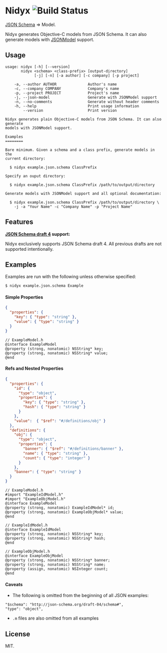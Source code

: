 # Nidyx ![Build Status](https://travis-ci.org/cknadler/nidyx.svg?branch=master)

[JSON Schema][JSONSchema] &#8658; Model.

Nidyx generates Objective-C models from JSON Schema. It can also generate
models with [JSONModel](https://github.com/icanzilb/JSONModel) support.

## Usage

```
usage: nidyx [-h] [--version]
       nidyx <schema> <class-prefix> [output-directory]
             [-j] [-n] [-a author] [-c company] [-p project]

    -a, --author AUTHOR              Author's name
    -c, --company COMPANY            Company's name
    -p, --project PROJECT            Project's name
    -j, --json-model                 Generate with JSONModel support
    -n, --no-comments                Generate without header comments
    -h, --help                       Print usage information
        --version                    Print version

Nidyx generates plain Objective-C models from JSON Schema. It can also generate
models with JSONModel support.

Examples
========

Bare minimum. Given a schema and a class prefix, generate models in the
current directory:

  $ nidyx example.json.schema ClassPrefix

Specify an ouput directory:

  $ nidyx example.json.schema ClassPrefix /path/to/output/directory

Generate models with JSONModel support and all optional documentation:

  $ nidyx example.json.schema ClassPrefix /path/to/output/directory \
    -j -a "Your Name" -c "Company Name" -p "Project Name"

```

## Features

__[JSON Schema draft 4][JSONSchemaDraft4] support:__

Nidyx exclusively supports JSON Schema draft 4. All previous drafts are not
supported intentionally.

## Examples

Examples are run with the following unless otherwise specified:

```bash
$ nidyx example.json.schema Example
```

#### Simple Properties

```json
{
  "properties": {
    "key": { "type": "string" },
    "value": { "type": "string" }
  }
}
```

```objc
// ExampleModel.h
@interface ExampleModel
@property (strong, nonatomic) NSString* key;
@property (strong, nonatomic) NSString* value;
@end
```

#### Refs and Nested Properties

```json
{
  "properties": {
    "id": {
      "type": "object",
      "properties": {
        "key": { "type": "string" },
        "hash": { "type": "string" }
      }
    },
    "value":  { "$ref": "#/definitions/obj" }
  },
  "definitions": {
    "obj": {
      "type": "object",
      "properties": {
        "banner": { "$ref": "#/definitions/banner" },
        "name": { "type": "string" },
        "count": { "type": "integer" }
      }
    },
    "banner": { "type": "string" }
  }
}
```

```objc
// ExampleModel.h
#import "ExampleIdModel.h"
#import "ExampleObjModel.h"
@interface ExampleModel
@property (strong, nonatomic) ExampleIdModel* id;
@property (strong, nonatomic) ExampleObjModel* value;
@end

// ExampleIdModel.h
@interface ExampleIdModel
@property (strong, nonatomic) NSString* key;
@property (strong, nonatomic) NSString* hash;
@end

// ExampleObjModel.h
@interface ExampleObjModel
@property (strong, nonatomic) NSString* banner;
@property (strong, nonatomic) NSString* name;
@property (assign, nonatomic) NSInteger count;
@end
```

#### Caveats

* The following is omitted from the beginning of all JSON examples:

```
"$schema": "http://json-schema.org/draft-04/schema#",
"type": "object",
```

* `.m` files are also omitted from all examples

## License

MIT.

[JSONSchema]: http://json-schema.org/
[JSONSchemaDraft4]: http://tools.ietf.org/html/draft-zyp-json-schema-04

